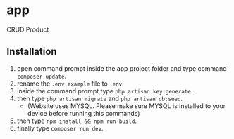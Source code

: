 # app
 CRUD Product
## Installation
 1. open command prompt inside the app project folder and type command `composer update`.
 2. rename the `.env.example` file to `.env`.
 3. inside the command prompt type `php artisan key:generate`.
 4. then type `php artisan migrate` and `php artisan db:seed`.
    * (Website uses MYSQL. Please make sure MYSQL is installed to your device before running this commands)
 6. then type `npm install && npm run build`.
 7. finally type `composer run dev`.
 
